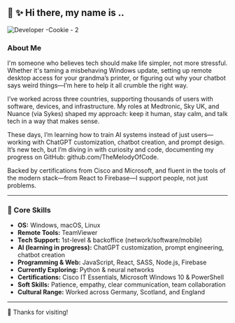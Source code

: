 ## 👋 ✨ Hi there, my name is ..

![Developer -Cookie - 2](https://github.com/user-attachments/assets/9f89f70f-c77c-403d-87a7-2c49fb5fd69d)

### About Me

I'm someone who believes tech should make life simpler, not more stressful. Whether it's taming a misbehaving Windows update, setting up remote desktop access for your grandma’s printer, or figuring out why your chatbot says weird things—I’m here to help it all crumble the right way.

I’ve worked across three countries, supporting thousands of users with software, devices, and infrastructure. My roles at Medtronic, Sky UK, and Nuance (via Sykes) shaped my approach: keep it human, stay calm, and talk tech in a way that makes sense.

These days, I’m learning how to train AI systems instead of just users—working with ChatGPT customization, chatbot creation, and prompt design. It’s new tech, but I’m diving in with curiosity and code, documenting my progress on GitHub: github.com/TheMelodyOfCode.

Backed by certifications from Cisco and Microsoft, and fluent in the tools of the modern stack—from React to Firebase—I support people, not just problems.

---

### 🔧 Core Skills

- **OS:** Windows, macOS, Linux  
- **Remote Tools:** TeamViewer  
- **Tech Support:** 1st-level & backoffice (network/software/mobile)  
- **AI (learning in progress):** ChatGPT customization, prompt engineering, chatbot creation  
- **Programming & Web:** JavaScript, React, SASS, Node.js, Firebase  
- **Currently Exploring:** Python & neural networks  
- **Certifications:** Cisco IT Essentials, Microsoft Windows 10 & PowerShell  
- **Soft Skills:** Patience, empathy, clear communication, team collaboration  
- **Cultural Range:** Worked across Germany, Scotland, and England

---

🚀 Thanks for visiting!






